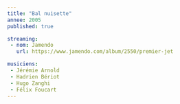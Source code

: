 ```yaml
---
title: "Bal nuisette"
annee: 2005
published: true

streaming:
 - nom: Jamendo
   url: https://www.jamendo.com/album/2550/premier-jet

musiciens:
 - Jérémie Arnold
 - Hadrien Bériot
 - Hugo Zanghi
 - Félix Foucart
---
```

